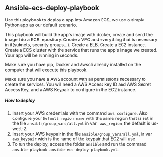 ## Ansible-ecs-deploy-playbook  
  
Use this playbook to deploy a app into Amazon ECS, we use a simple Python app as our default scenario.  
  
This playbook will build the app's image with docker, create and send the image into a ECR repository. Create a VPC and everything that is necessary in it(subnets, security groups...). Create a ELB. Create a EC2 instance. Create a ECS cluster with the service that runs the app's image we created. Your app will be running in seconds.  
  
Make sure you have pip, Docker and Awscli already installed on the computer that will execute this playbook.
  
Make sure you have a AWS account with all permissions necessary to create the services. You will need a AWS Access key ID and AWS Secret Access Key, and a AWS Keypair to configure in the EC2 instance. 

##### How to deploy
1. Insert your AWS credentials with the command ```aws configure```. Also configure your ```Default region name``` with the same region that is set in the file ```ansible/group_vars/all.yml``` in var ``` aws_region```, the default is us-west-2.
2. Insert your AWS keypair in the file ```ansible/group_vars/all.yml```, in var ```aws_keypair``` wich is the name of the keypair that EC2 will use
3. To run the deploy, access the folder ```ansible``` and run the command ```ansible-playbook ansible-ecs-deploy-playbook.yml```.